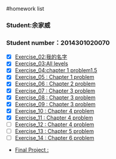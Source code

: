 #homework list
### Student:余家威 
### Student number：2014301020070
* [x] [Exercise_02:我的名字](https://github.com/jigga301/compuational_physics_N2014301020070/blob/master/exercise2%20my%20name.md)<br>
* [x] [Exercise_03:All levels](https://github.com/jigga301/compuational_physics_N2014301020070/blob/master/exercise%203.md)<br>
* [x] [Exercise_04:chapter 1 problem1.5](https://github.com/jigga301/compuational_physics_N2014301020070/blob/master/exersice4/ex4.md)<br>
* [x] [Exercise_05 : Chapter 1 problem](https://github.com/jigga301/compuational_physics_N2014301020070/blob/master/EX5/EX5.md)<br>
* [x] [Exercise_06 : Chapter 2 problem ](https://github.com/jigga301/compuational_physics_N2014301020070/blob/master/EX6/EX6.md)<br>
* [x] [Exercise_07 : Chapter 3 problem ](https://www.zybuluo.com/jigga12345/note/550227)<br>
* [x] [Exercise_08 : Chapter 3 problem ](https://www.zybuluo.com/jigga12345/note/566062)<br>
* [x] [Exercise_09 : Chapter 3 problem ](https://www.zybuluo.com/jigga12345/note/572716)<br>
* [x] [Exercise_10 : Chapter 4 problem ](https://www.zybuluo.com/jigga12345/note/580639)<br>
* [x] [Exercise_11 : Chapter 4 problem ](https://www.zybuluo.com/jigga12345/note/589426)<br>
* [ ] [Exercise_12 : Chapter 4 problem ]()<br>
* [ ] [Exercise_13 : Chapter 5 problem ]()<br>
* [ ] [Exercise_14 : Chapter 6 problem ]()<br>
* [Final Project : ]()<br>

